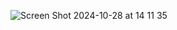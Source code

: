 
![Screen Shot 2024-10-28 at 14 11 35](https://github.com/user-attachments/assets/36b12254-cad0-43e8-a8c5-e12b1972c3c7)
